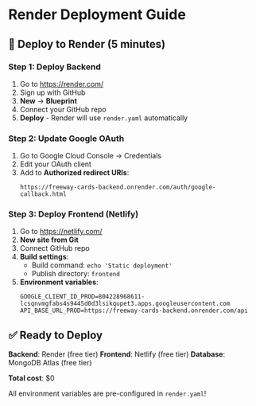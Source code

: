 # Render Deployment Guide

## 🚀 **Deploy to Render (5 minutes)**

### **Step 1: Deploy Backend**
1. Go to https://render.com/
2. Sign up with GitHub
3. **New** → **Blueprint**
4. Connect your GitHub repo
5. **Deploy** - Render will use `render.yaml` automatically

### **Step 2: Update Google OAuth**
1. Go to Google Cloud Console → Credentials
2. Edit your OAuth client
3. Add to **Authorized redirect URIs**:
   ```
   https://freeway-cards-backend.onrender.com/auth/google-callback.html
   ```

### **Step 3: Deploy Frontend (Netlify)**
1. Go to https://netlify.com/
2. **New site from Git**
3. Connect GitHub repo
4. **Build settings**:
   - Build command: `echo 'Static deployment'`
   - Publish directory: `frontend`
5. **Environment variables**:
   ```
   GOOGLE_CLIENT_ID_PROD=804228968611-lcsqnvmgfabs4s9445d0d3lsikqupet3.apps.googleusercontent.com
   API_BASE_URL_PROD=https://freeway-cards-backend.onrender.com/api
   ```

## ✅ **Ready to Deploy**

**Backend**: Render (free tier)
**Frontend**: Netlify (free tier)
**Database**: MongoDB Atlas (free tier)

**Total cost**: $0

All environment variables are pre-configured in `render.yaml`!